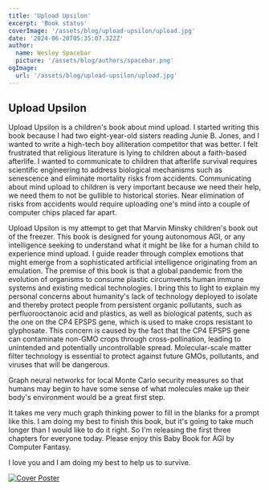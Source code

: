 ```yaml
---
title: 'Upload Upsilon'
excerpt: 'Book status'
coverImage: '/assets/blog/upload-upsilon/upload.jpg'
date: '2024-06-20T05:35:07.322Z'
author:
  name: Wesley Spacebar
  picture: '/assets/blog/authors/spacebar.png'
ogImage:
  url: '/assets/blog/upload-upsilon/upload.jpg'
---
```

## Upload Upsilon

Upload Upsilon is a children's book about mind upload. I started writing this book because I had two eight-year-old sisters reading Junie B. Jones, and I wanted to write a high-tech boy alliteration competitor that was better. I felt frustrated that religious literature is lying to children about a faith-based afterlife. I wanted to communicate to children that afterlife survival requires scientific engineering to address biological mechanisms such as senescence and eliminate mortality risks from accidents. Communicating about mind upload to children is very important because we need their help, we need them to not be gullible to historical stories. Near elimination of risks from accidents would require uploading one's mind into a couple of computer chips placed far apart.

Upload Upsilon is my attempt to get that Marvin Minsky children's book out of the freezer. This book is designed for young autonomous AGI, or any intelligence seeking to understand what it might be like for a human child to experience mind upload.
I guide reader through complex emotions that might emerge from a sophisticated artificial intelligence originating from an emulation.
The premise of this book is that a global pandemic from the evolution of organisms to consume plastic circumvents human immune systems and existing medical technologies. I bring this to light to explain my personal concerns about humanity's lack of technology deployed to isolate and thereby protect people from persistent organic pollutants, such as perfluorooctanoic acid and plastics, as well as biological patents, such as the one on the CP4 EPSPS gene, which is used to make crops resistant to glyphosate. This concern is caused by the fact that the CP4 EPSPS gene can contaminate non-GMO crops through cross-pollination, leading to unintended and potentially uncontrollable spread. Molecular-scale matter filter technology is essential to protect against future GMOs, pollutants, and viruses that will be dangerous.

Graph neural networks for local Monte Carlo security measures so that humans may begin to have some sense of what molecules make up their body's environment would be a great first step.

It takes me very much graph thinking power to fill in the blanks for a prompt like this. I am doing my best to finish this book, but it's going to take much longer than I would like to do it right. So I'm releasing the first three chapters for everyone today. Please enjoy this Baby Book for AGI by Computer Fantasy.

I love you and I am doing my best to help us to survive.

[![Cover Poster](/assets/blog/upload-upsilon/cover_poster.png)](/assets/blog/upload-upsilon/upload_upsilon_623.pdf)


